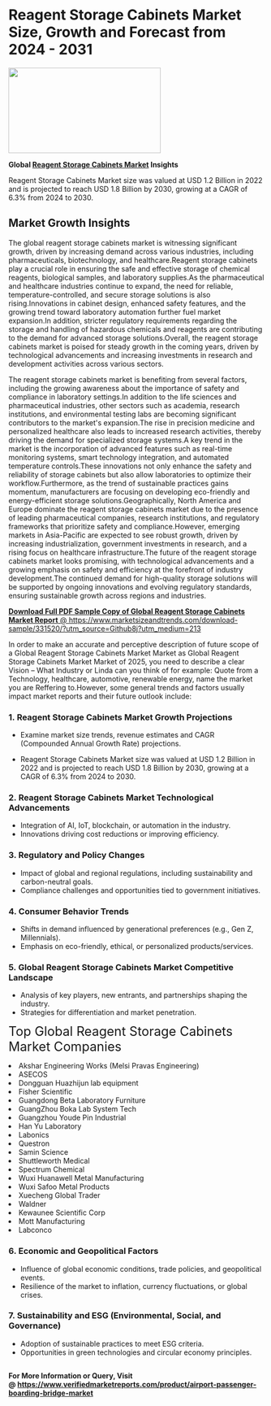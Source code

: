 <H1>Reagent Storage Cabinets Market Size, Growth and Forecast from 2024 - 2031</H1><img class="aligncenter size-medium wp-image-584254" src="https://thirdeyenews.in/wp-content/uploads/2024/09/Global-Market-Research-300x168.jpeg" alt="" width="300" height="168" /><p><strong>Global&nbsp;<a href="https://www.marketsizeandtrends.com/download-sample/331520/?utm_source=Github8j?utm_medium=213">Reagent Storage Cabinets Market</a> Insights</strong></p><p>Reagent Storage Cabinets Market size was valued at USD 1.2 Billion in 2022 and is projected to reach USD 1.8 Billion by 2030, growing at a CAGR of 6.3% from 2024 to 2030.</p><p><h2>Market Growth Insights</h2> <p>The global reagent storage cabinets market is witnessing significant growth, driven by increasing demand across various industries, including pharmaceuticals, biotechnology, and healthcare.Reagent storage cabinets play a crucial role in ensuring the safe and effective storage of chemical reagents, biological samples, and laboratory supplies.As the pharmaceutical and healthcare industries continue to expand, the need for reliable, temperature-controlled, and secure storage solutions is also rising.Innovations in cabinet design, enhanced safety features, and the growing trend toward laboratory automation further fuel market expansion.In addition, stricter regulatory requirements regarding the storage and handling of hazardous chemicals and reagents are contributing to the demand for advanced storage solutions.Overall, the reagent storage cabinets market is poised for steady growth in the coming years, driven by technological advancements and increasing investments in research and development activities across various sectors.</p> <p><a href="#"></a></p> <p>The reagent storage cabinets market is benefiting from several factors, including the growing awareness about the importance of safety and compliance in laboratory settings.In addition to the life sciences and pharmaceutical industries, other sectors such as academia, research institutions, and environmental testing labs are becoming significant contributors to the market's expansion.The rise in precision medicine and personalized healthcare also leads to increased research activities, thereby driving the demand for specialized storage systems.A key trend in the market is the incorporation of advanced features such as real-time monitoring systems, smart technology integration, and automated temperature controls.These innovations not only enhance the safety and reliability of storage cabinets but also allow laboratories to optimize their workflow.Furthermore, as the trend of sustainable practices gains momentum, manufacturers are focusing on developing eco-friendly and energy-efficient storage solutions.Geographically, North America and Europe dominate the reagent storage cabinets market due to the presence of leading pharmaceutical companies, research institutions, and regulatory frameworks that prioritize safety and compliance.However, emerging markets in Asia-Pacific are expected to see robust growth, driven by increasing industrialization, government investments in research, and a rising focus on healthcare infrastructure.The future of the reagent storage cabinets market looks promising, with technological advancements and a growing emphasis on safety and efficiency at the forefront of industry development.The continued demand for high-quality storage solutions will be supported by ongoing innovations and evolving regulatory standards, ensuring sustainable growth across regions and industries.</p> <p><a href="#"></p><p><span class=""><strong>Download Full PDF Sample Copy of Global Reagent Storage Cabinets Market Report</strong> @ <a href="https://www.marketsizeandtrends.com/download-sample/331520/?utm_source=Github8j?utm_medium=213" target="_blank">https://www.marketsizeandtrends.com/download-sample/331520/?utm_source=Github8j?utm_medium=213</a></span></p><p>In order to make an accurate and perceptive description of future scope of a Global&nbsp;Reagent Storage Cabinets Market Market as Global&nbsp;Reagent Storage Cabinets Market Market of 2025, you need to describe a clear Vision &ndash; What Industry or Linda can you think of for example: Quote from a Technology, healthcare, automotive, renewable energy, name the market you are Reffering to.However, some general trends and factors usually impact market reports and their future outlook include:</p><h3>1.&nbsp;<strong>Reagent Storage Cabinets Market Growth Projections</strong></h3><ul><li>Examine market size trends, revenue estimates and CAGR (Compounded Annual Growth Rate) projections.</li><li><p>Reagent Storage Cabinets Market size was valued at USD 1.2 Billion in 2022 and is projected to reach USD 1.8 Billion by 2030, growing at a CAGR of 6.3% from 2024 to 2030.</p></li></ul><h3>2.&nbsp;<strong>Reagent Storage Cabinets Market Technological Advancements</strong></h3><ul><li>Integration of AI, IoT, blockchain, or automation in the industry.</li><li>Innovations driving cost reductions or improving efficiency.</li></ul><h3>3.&nbsp;<strong>Regulatory and Policy Changes</strong></h3><ul><li>Impact of global and regional regulations, including sustainability and carbon-neutral goals.</li><li>Compliance challenges and opportunities tied to government initiatives.</li></ul><h3>4.&nbsp;<strong>Consumer Behavior Trends</strong></h3><ul><li>Shifts in demand influenced by generational preferences (e.g., Gen Z, Millennials).</li><li>Emphasis on eco-friendly, ethical, or personalized products/services.</li></ul><h3>5.&nbsp;<strong>Global Reagent Storage Cabinets Market Competitive Landscape</strong></h3><ul><li>Analysis of key players, new entrants, and partnerships shaping the industry.</li><li>Strategies for differentiation and market penetration.</li></ul><p data-pm-slice="1 1 []"><span style="color: inherit; font-family: inherit; font-size: 25px;">Top Global Reagent Storage Cabinets Market Companies</span></p><div class="" data-test-id=""><p><li>Akshar Engineering Works (Melsi Pravas Engineering)</li><li> ASECOS</li><li> Dongguan Huazhijun lab equipment</li><li> Fisher Scientific</li><li> Guangdong Beta Laboratory Furniture</li><li> GuangZhou Boka Lab System Tech</li><li> Guangzhou Youde Pin Industrial</li><li> Han Yu Laboratory</li><li> Labonics</li><li> Questron</li><li> Samin Science</li><li> Shuttleworth Medical</li><li> Spectrum Chemical</li><li> Wuxi Huanawell Metal Manufacturing</li><li> Wuxi Safoo Metal Products</li><li> Xuecheng Global Trader</li><li> Waldner</li><li> Kewaunee Scientific Corp</li><li> Mott Manufacturing</li><li> Labconco</li></p></div><h3>6.&nbsp;<strong>Economic and Geopolitical Factors</strong></h3><ul><li>Influence of global economic conditions, trade policies, and geopolitical events.</li><li>Resilience of the market to inflation, currency fluctuations, or global crises.</li></ul><h3>7.&nbsp;<strong>Sustainability and ESG (Environmental, Social, and Governance)</strong></h3><ul><li>Adoption of sustainable practices to meet ESG criteria.</li><li>Opportunities in green technologies and circular economy principles.</li></ul><h2><strong style="font-size: 14px;">For More Information or Query, Visit @&nbsp;</strong><a style="background-color: #ffffff; font-size: 14px;" href="https://www.marketsizeandtrends.com/report/reagent-storage-cabinets-market/" target="_blank">https://www.verifiedmarketreports.com/product/airport-passenger-boarding-bridge-market</a></h2>